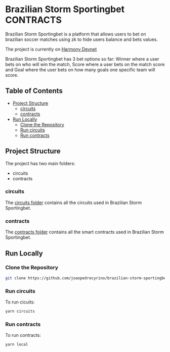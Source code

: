 # Brazilian Storm Sportingbet CONTRACTS <!-- omit in toc -->

Brazilian Storm Sportingbet is a platform that allows users to bet on brazilian soccer matches using zk to hide users balance and bets values.


The project is currently on [Harmony Devnet](https://explorer.ps.hmny.io/)

Brazilian Storm Sportingbet has 3 bet options so far: Winner where a user bets on who will win the match, Score where a user bets on the match score and Goal where the user bets on how many goals one specific team will score.

<!-- Brazilian Storm Sportingbet Demo Video:

https://youtu.be -->

## Table of Contents <!-- omit in toc -->

- [Project Structure](#project-structure)
  - [circuits](#circuits)
  - [contracts](#contracts)
- [Run Locally](#run-locally)
  - [Clone the Repository](#clone-the-repository)
  - [Run circuits](#run-circuits)
  - [Run contracts](#run-contracts)

## Project Structure

The project has two main folders:

- circuits
- contracts

### circuits

The [circuits folder](/circuits/) contains all the circuits used in Brazilian Storm Sportingbet.


### contracts

The [contracts folder](/contracts/) contains all the smart contracts used in Brazilian Storm Sportingbet.


## Run Locally

### Clone the Repository

```bash
git clone https://github.com/joaopedrocyrino/brazilian-storm-sportingbet-contracts.git
```

### Run circuits

To run cicuits:

```bash
yarn circuits
```

### Run contracts

To run contracts:

```bash
yarn local
```